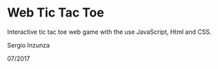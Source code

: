 # Web Tic Tac Toe

Interactive tic tac toe web game with the use JavaScript, Html and CSS.

Sergio Inzunza

07/2017

